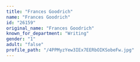 ```yaml
---
title: "Frances Goodrich"
name: "Frances Goodrich"
id: "26159"
original_name: "Frances Goodrich"
known_for_department: "Writing"
gender: "1"
adult: "false"
profile_path: "/4PPMyzYew3IEx7EERbOIKSobeFw.jpg"
---
```

